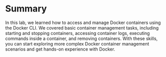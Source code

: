 # Summary

In this lab, we learned how to access and manage Docker containers using the Docker CLI. We covered basic container management tasks, including starting and stopping containers, accessing container logs, executing commands inside a container, and removing containers. With these skills, you can start exploring more complex Docker container management scenarios and get hands-on experience with Docker.
